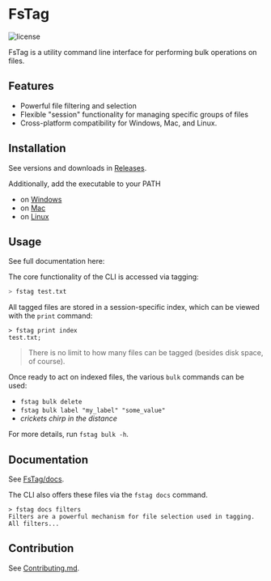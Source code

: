 # FsTag

![license](https://img.shields.io/github/license/zeplar-exe/FsTag)

FsTag is a utility command line interface for performing bulk operations on files.

## Features

- Powerful file filtering and selection
- Flexible "session" functionality for managing specific groups of files
- Cross-platform compatibility for Windows, Mac, and Linux.

## Installation

See versions and downloads in [Releases](https://github.com/zeplar-exe/FsTag/releases).

Additionally, add the executable to your PATH 
- on [Windows](https://stackoverflow.com/a/41895179/16324801)
- on [Mac](https://apple.stackexchange.com/a/41586)
- on [Linux](https://unix.stackexchange.com/a/183299)

## Usage

See full documentation here: 

The core functionality of the CLI is accessed via tagging:

```bash
> fstag test.txt
```

All tagged files are stored in a session-specific index, which can be viewed with the `print` command:

```
> fstag print index
test.txt;
```

> There is no limit to how many files can be tagged (besides disk space, of course). 

Once ready to act on indexed files, the various `bulk` commands can be used:

- `fstag bulk delete`
- `fstag bulk label "my_label" "some_value"`
- *crickets chirp in the distance*

For more details, run `fstag bulk -h`.

## Documentation

See [FsTag/docs](./FsTag/docs/).

The CLI also offers these files via the `fstag docs` command.

```
> fstag docs filters
Filters are a powerful mechanism for file selection used in tagging. All filters...
```

## Contribution

See [Contributing.md](./CONTRIBUTING.md).